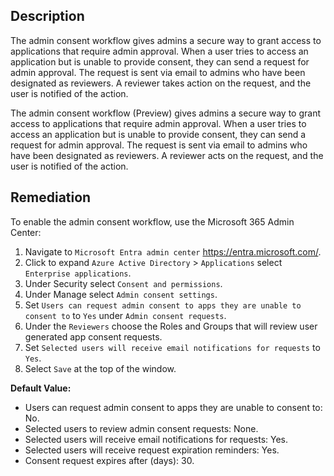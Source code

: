 ## Description

The admin consent workflow gives admins a secure way to grant access to applications that require admin approval. When a user tries to access an application but is unable to provide consent, they can send a request for admin approval. The request is sent via email to admins who have been designated as reviewers. A reviewer takes action on the request, and the user is notified of the action.

The admin consent workflow (Preview) gives admins a secure way to grant access to applications that require admin approval. When a user tries to access an application but is unable to provide consent, they can send a request for admin approval. The request is sent via email to admins who have been designated as reviewers. A reviewer acts on the request, and the user is notified of the action.

## Remediation

To enable the admin consent workflow, use the Microsoft 365 Admin Center:

1. Navigate to `Microsoft Entra admin center` https://entra.microsoft.com/.
2. Click to expand `Azure Active Directory` > `Applications` select `Enterprise applications`.
3. Under Security select `Consent and permissions`.
4. Under Manage select `Admin consent settings`.
5. Set `Users can request admin consent to apps they are unable to consent to` to `Yes` under `Admin consent requests`.
6. Under the `Reviewers` choose the Roles and Groups that will review user generated app consent requests.
7. Set `Selected users will receive email notifications for requests` to `Yes`.
8. Select `Save` at the top of the window.

**Default Value:**
- Users can request admin consent to apps they are unable to consent to: No.
- Selected users to review admin consent requests: None.
- Selected users will receive email notifications for requests: Yes.
- Selected users will receive request expiration reminders: Yes.
- Consent request expires after (days): 30.
